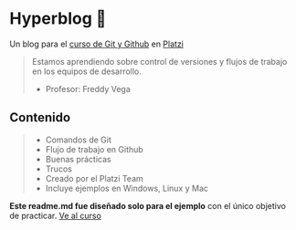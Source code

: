 # Hyperblog 🦜
Un blog para el [curso de Git y Github](https://platzi.com/cursos/git-github/ "curso de Git y Github") en [Platzi](http://platzi.com/ "Platzi")
>Estamos aprendiendo sobre control de versiones y flujos de trabajo en los equipos de desarrollo.
> - Profesor: Freddy Vega

## Contenido
> - Comandos de Git
> - Flujo de trabajo en Github
> - Buenas prácticas
> - Trucos
> - Creado por el Platzi Team
> - Incluye ejemplos en Windows, Linux y Mac

**Este readme.md fue diseñado solo para el ejemplo** con el único objetivo de practicar.
[Ve al curso](https://platzi.com/cursos/git-github/ "Ve al curso") 

